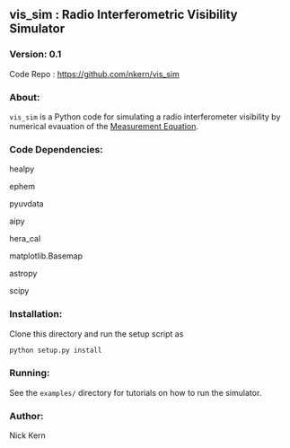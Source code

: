 ## vis_sim : Radio Interferometric Visibility Simulator


### Version: 0.1
Code Repo : https://github.com/nkern/vis_sim


### About:
`vis_sim` is a Python code for simulating a radio interferometer visibility by numerical evauation of the [Measurement Equation](https://casper.berkeley.edu/astrobaki/index.php/Measurement_Equation).


### Code Dependencies:
healpy

ephem

pyuvdata

aipy

hera_cal

matplotlib.Basemap

astropy

scipy


### Installation:
Clone this directory and run the setup script as
```bash
python setup.py install
```

### Running:
See the `examples/` directory for tutorials on how to run the simulator.

### Author:
Nick Kern

